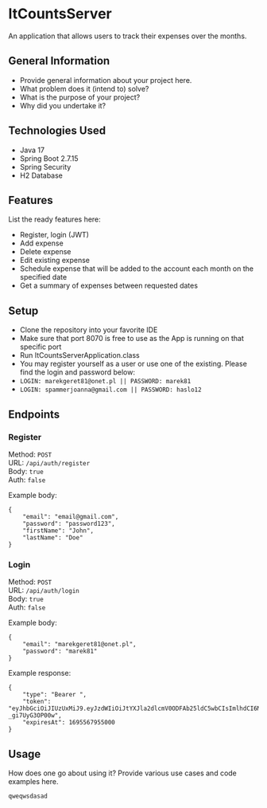 # ItCountsServer
An application that allows users to track their expenses over the months.

## General Information
- Provide general information about your project here.
- What problem does it (intend to) solve?
- What is the purpose of your project?
- Why did you undertake it?
<!-- You don't have to answer all the questions - just the ones relevant to your project. -->

## Technologies Used
- Java 17
- Spring Boot 2.7.15
- Spring Security
- H2 Database

## Features
List the ready features here:
- Register, login (JWT)
- Add expense
- Delete expense
- Edit existing expense
- Schedule expense that will be added to the account each month on the specified date
- Get a summary of expenses between requested dates

## Setup
- Clone the repository into your favorite IDE
- Make sure that port 8070 is free to use as the App is running on that specific port
- Run ItCountsServerApplication.class
- You may register yourself as a user or use one of the existing. Please find the login and password below:
- `LOGIN: marekgeret81@onet.pl || PASSWORD: marek81`   
- `LOGIN: spammerjoanna@gmail.com || PASSWORD: haslo12`

## Endpoints

### Register

Method: `POST`\
URL: `/api/auth/register`\
Body: `true`\
Auth: `false`

Example body:
```
{
    "email": "email@gmail.com",
    "password": "password123",
    "firstName": "John",
    "lastName": "Doe"
}
```

### Login

Method: `POST`\
URL: `/api/auth/login`\
Body: `true`\
Auth: `false`

Example body:
```
{
    "email": "marekgeret81@onet.pl",
    "password": "marek81"
}
```
Example response:
```
{
    "type": "Bearer ",
    "token": "eyJhbGciOiJIUzUxMiJ9.eyJzdWIiOiJtYXJla2dlcmV0ODFAb25ldC5wbCIsImlhdCI6MTY5NTU2NDM1NSwiZXhwIjoxNjk1NTY3OTU1fQ.K03o2H4_7GLKKb81fceWHrEyBcKFLQ8DICLHZFsuLovZIL76VCCtU7IdSp7RJbKUQrb768bb-_gi7UyG3OP00w",
    "expiresAt": 1695567955000
}
```


## Usage
How does one go about using it?
Provide various use cases and code examples here.

`qweqwsdasad`
